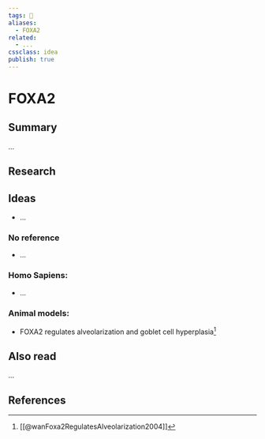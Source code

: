 ```yaml
---
tags: 💨
aliases: 
  - FOXA2
related:
  - ...
cssclass: idea
publish: true
---
```

# FOXA2

## Summary
...

## Research
## Ideas
- ...

### No reference
- ...

### Homo Sapiens:
- ...

### Animal models:
- FOXA2 regulates alveolarization and goblet cell hyperplasia[^1]

## Also read
...





## References

[^1]: [[@wanFoxa2RegulatesAlveolarization2004]]
